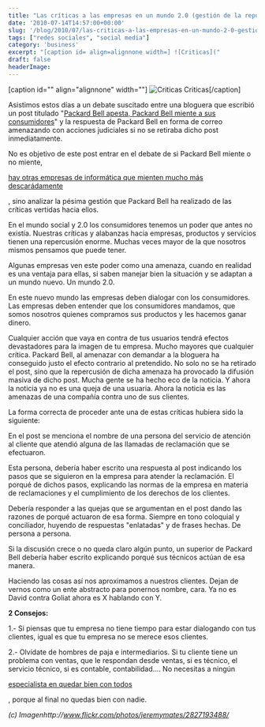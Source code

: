 ```yaml
---
title: "Las críticas a las empresas en un mundo 2.0 (gestión de la reputación)"
date: '2010-07-14T14:57:00+00:00'
slug: '/blog/2010/07/las-criticas-a-las-empresas-en-un-mundo-2-0-gestion-de-la-reputacion'
tags: ["redes sociales", "social media"]
category: 'business'
excerpt: "[caption id= align=alignnone width=] ![Criticas]("
draft: false
headerImage:
---
```

[caption id="" align="alignnone" width=""] ![Criticas](http://static1.squarespace.com/static/5303797ae4b0c6ad9e43f072/5303ce80e4b0400995a883d6/5303cf34e4b0400995a88afa/1392758580268/criticas-scaled600.jpg) Criticas[/caption]

Asistimos estos días a un debate suscitado entre una bloguera que escribió un post titulado "[Packard Bell apesta, Packard Bell miente a sus consumidores](http://libroselements.wordpress.com/2010/07/09/packard-bell-es-malo/)" y la respuesta de Packard Bell en forma de correo amenazando con acciones judiciales si no se retiraba dicho post inmediatamente.

No es objetivo de este post entrar en el debate de si Packard Bell miente o no miente,

[hay otras empresas de informática que mienten mucho más descarádamente](https://www.facua.org/es/noticia.php?Id=5154)

, sino analizar la pésima gestión que Packard Bell ha realizado de las críticas vertidas hacia ellos.

En el mundo social y 2.0 los consumidores tenemos un poder que antes no existía. Nuestras críticas y alabanzas hacia empresas, productos y servicios tienen una repercusión enorme. Muchas veces mayor de la que nosotros mismos pensamos que puede tener.

Algunas empresas ven este poder como una amenaza, cuando en realidad es una ventaja para ellas, si saben manejar bien la situación y se adaptan a un mundo nuevo. Un mundo 2.0.

En este nuevo mundo las empresas deben dialogar con los consumidores. Las empresas deben entender que los consumidores mandamos, que somos nosotros quienes compramos sus productos y les hacemos ganar dinero.

Cualquier acción que vaya en contra de tus usuarios tendrá efectos devastadores para la imagen de tu empresa. Mucho mayores que cualquier crítica.  Packard Bell, al amenazar con demandar a la bloguera ha conseguido justo el efecto contrario al pretendido.  No solo no se ha retirado el post, sino que la repercusión de dicha amenaza ha provocado la difusión masiva de dicho post. Mucha gente se ha hecho eco de la noticia. Y ahora la noticia ya no es una queja de una usuaria. Ahora la noticia es las amenazas de una compañía contra uno de sus clientes.

La forma correcta de proceder ante una de estas críticas hubiera sido la siguiente:

En el post se menciona el nombre de una persona del servicio de atención al cliente que atendió alguna de las llamadas de reclamación que se efectuaron.

Esta persona, debería haber escrito una respuesta al post indicando los pasos que se siguieron en la empresa para atender la reclamación. El porqué de dichos pasos, explicando las normas de la empresa en materia de reclamaciones y el cumplimiento de los derechos de los clientes.

Debería responder a las quejas que se argumentan en el post dando las razones de porqué actuaron de esa forma. Siempre en tono coloquial y conciliador, huyendo de respuestas "enlatadas" y de frases hechas. De persona a persona.

Si la discusión crece o no queda claro algún punto, un superior de Packard Bell debería haber escrito explicando porqué sus técnicos actúan de esa manera.

Haciendo las cosas así nos aproximamos a nuestros clientes. Dejan de vernos como un ente abstracto para ponernos nombre, cara. Ya no es David contra Goliat ahora es X hablando con Y.

**2 Consejos:**

1.- Si piensas que tu empresa no tiene tiempo para estar dialogando con tus clientes, igual es que tu empresa no se merece esos clientes.

2.- Olvídate de hombres de paja e intermediarios. Si tu cliente tiene un problema con ventas, que le respondan desde ventas, si es técnico, el servicio técnico, si es contable, contabilidad.... No necesitas a ningún

[especialista en quedar bien con todos](http://static.squarespace.com/static/5303797ae4b0c6ad9e43f072/5303ce80e4b0400995a883d6/5303cf33e4b0400995a88af0/1392758579464/tu-empresa-no-necesita-un-community-manager?format=original)

, porque al final no quedas bien con nadie.

_(c) Imagenhttp://www.flickr.com/photos/jeremymates/2827193488/_
